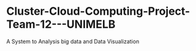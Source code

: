 # Cluster-Cloud-Computing-Project-Team-12---UNIMELB
A System to Analysis big data and Data Visualization
